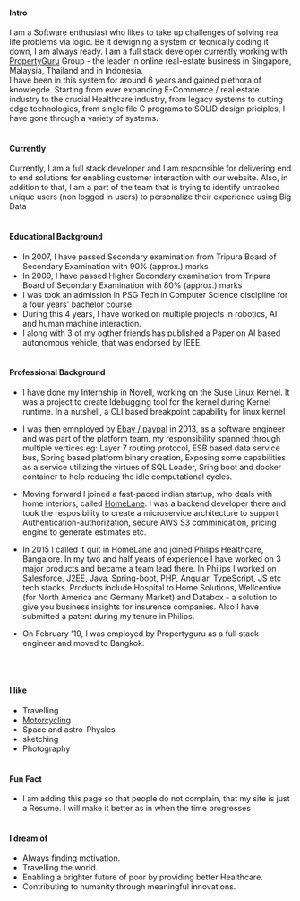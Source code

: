 #### Intro

I am a Software enthusiast who likes to take up challenges of solving real life problems via logic. Be it dewigning a system or tecnically coding it down, I am always ready. I am a full stack developer currently working with [PropertyGuru](https://www.propertyguru.com.sg/) Group - the leader in online real-estate business in Singapore, Malaysia, Thailand and in Indonesia.
<br>
I have been in this system for around 6 years and gained plethora of knowlegde. Starting from ever expanding E-Commerce / real estate industry to the crucial Healthcare industry, from legacy systems to cutting edge technologies, from single file C programs to SOLID design priciples, I have gone through a variety of systems.
<br><br>

#### Currently

Currently, I am a full stack developer and I am responsible for delivering end to end solutions for enabling customer interaction with our website. Also, in addition to that, I am a part of the team that is trying to identify untracked unique users (non logged in users) to personalize their experience using Big Data
<br><br>

#### Educational Background

- In 2007, I have passed Secondary examination from Tripura Board of Secondary Examination with 90% (approx.) marks
- In 2009, I have passed Higher Secondary examination from Tripura Board of Secondary Examination with 80% (approx.) marks
- I was took an admission in PSG Tech in Computer Science discipline for a four years' bachelor course
- During this 4 years, I have worked on multiple projects in robotics, AI and human machine interaction.
- I along with 3 of my ogther friends has published a Paper on AI based autonomous vehicle, that was endorsed by IEEE.
  <br/><br/>

#### Professional Background

- I have done my Internship in Novell, working on the Suse Linux Kernel. It was a project to create ldebugging tool for the kernel during Kernel runtime. In a nutshell, a CLI based breakpoint capability for linux kernel

- I was then emnployed by [Ebay / paypal](https://www.ebay.com/) in 2013, as a software engineer and was part of the platform team. my responsibility spanned through multiple vertices eg: Layer 7 routing protocol, ESB based data service bus, Spring based platform binary creation, Exposing some capabilities as a service utilizing the virtues of SQL Loader, Sring boot and docker container to help reducing the idle computational cycles.

- Moving forward I joined a fast-paced indian startup, who deals with home interiors, called [HomeLane](https://www.homelane.com/). I was a backend developer there and took the resposibility to create a microservice architecture to support Authentication-authorization, secure AWS S3 comminication, pricing engine to generate estimates etc.

- In 2015 I called it quit in HomeLane and joined Philips Healthcare, Bangalore. In my two and half years of experience I have worked on 3 major products and became a team lead there. In Philips I worked on Salesforce, J2EE, Java, Spring-boot, PHP, Angular, TypeScript, JS etc tech stacks. Products include Hospital to Home Solutions, Wellcentive (for North America and Germany Market) and Databox - a solution to give you business insights for insurence companies. Also I have submitted a patent during my tenure in Philips.

- On February '19, I was employed by Propertyguru as a full stack engineer and moved to Bangkok.

<br/><br/>

#### I like

- Travelling
- [Motorcycling](https://www.youtube.com/biking-knight)
- Space and astro-Physics
- sketching
- Photography
  <br/><br/>

#### Fun Fact

- I am adding this page so that people do not complain, that my site is just a Resume. I will make it better as in when the time progresses
  <br/><br/>

#### I dream of

- Always finding motivation.
- Travelling the world.
- Enabling a brighter future of poor by providing better Healthcare.
- Contributing to humanity through meaningful innovations.
  <br/><br/>
